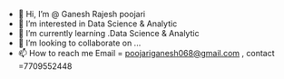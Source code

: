 - 👋 Hi, I’m @ Ganesh Rajesh poojari
- 👀 I’m interested in Data Science & Analytic 
- 🌱 I’m currently learning .Data Science & Analytic 
- 💞️ I’m looking to collaborate on ...
- 📫 How to reach me Email = poojariganesh068@gmail.com , contact =7709552448

<!---
poojariganesh068/poojariganesh068 is a ✨ special ✨ repository because its `README.md` (this file) appears on your GitHub profile.
You can click the Preview link to take a look at your changes.
--->
